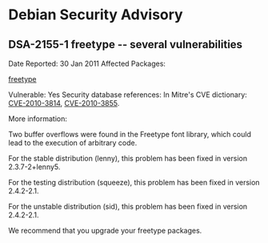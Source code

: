 
Debian Security Advisory
========================


DSA-2155-1 freetype -- several vulnerabilities
----------------------------------------------



Date Reported:
30 Jan 2011
Affected Packages:

[freetype](https://packages.debian.org/src:freetype)

Vulnerable:
Yes
Security database references:
In Mitre's CVE dictionary: [CVE-2010-3814](https://security-tracker.debian.org/tracker/CVE-2010-3814), [CVE-2010-3855](https://security-tracker.debian.org/tracker/CVE-2010-3855).  

More information:

Two buffer overflows were found in the Freetype font library, which could
lead to the execution of arbitrary code.


For the stable distribution (lenny), this problem has been fixed in
version 2.3.7-2+lenny5.


For the testing distribution (squeeze), this problem has been fixed in
version 2.4.2-2.1.


For the unstable distribution (sid), this problem has been fixed in
version 2.4.2-2.1.


We recommend that you upgrade your freetype packages.





